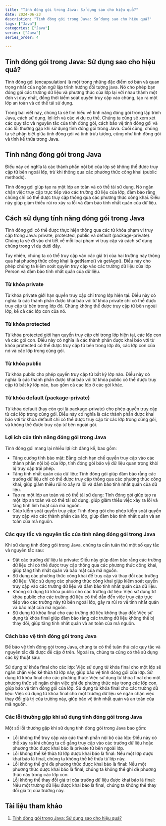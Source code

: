 ```yaml
---
title: "Tính đóng gói trong Java: Sử dụng sao cho hiệu quả?"
date: 2024-06-23
description: "Tính đóng gói trong Java: Sử dụng sao cho hiệu quả?"
tags: ["Java"]
categories: ["Java"]
series: ["Java"]
series_order: 4

---
```


## Tính đóng gói trong Java: Sử dụng sao cho hiệu quả?

Tính đóng gói (encapsulation) là một trong những đặc điểm cơ bản và quan trọng nhất của ngôn ngữ lập trình hướng đối tượng java. Nó cho phép bạn đóng gói các trường dữ liệu và phương thức của lớp lại với nhau thành một đơn vị duy nhất, đồng thời kiểm soát quyền truy cập vào chúng, tạo ra một lớp an toàn và có thể tái sử dụng.

Trong bài viết này, chúng ta sẽ tìm hiểu về tính năng đóng gói trong lập trình Java, cách sử dụng, lợi ích và các ví dụ cụ thể. Chúng ta cũng sẽ xem xét các quy tắc và nguyên tắc của tính đóng gói, cách bảo vệ tính đóng gói và các lỗi thường gặp khi sử dụng tính đóng gói trong Java. Cuối cùng, chúng ta sẽ phân biệt giữa tính đóng gói và tính trừu tượng, cũng như tính đóng gói và tính kế thừa trong Java.

## Tính năng đóng gói trong Java

Điều này có nghĩa là các thành phần nội bộ của lớp sẽ không thể được truy cập từ bên ngoài lớp, trừ khi thông qua các phương thức công khai (public methods).

Tính đóng gói giúp tạo ra một lớp an toàn và có thể tái sử dụng. Nó ngăn chặn việc truy cập trực tiếp vào các trường dữ liệu của lớp, đảm bảo rằng chúng chỉ có thể được truy cập thông qua các phương thức công khai. Điều này giúp giảm thiểu rủi ro xảy ra lỗi và đảm bảo tính nhất quán của dữ liệu.

## Cách sử dụng tính năng đóng gói trong Java

Tính đóng gói có thể được thực hiện thông qua các từ khóa phạm vi truy cập trong Java: private, protected, public và default (package-private). Chúng ta sẽ đi vào chi tiết về mỗi loại phạm vi truy cập và cách sử dụng chúng trong ví dụ dưới đây.

Tuy nhiên, chúng ta có thể truy cập vào các giá trị của hai trường này thông qua hai phương thức công khai là getName() và getAge(). Điều này cho phép chúng ta kiểm soát quyền truy cập vào các trường dữ liệu của lớp Person và đảm bảo tính nhất quán của dữ liệu.

### Từ khóa private

Từ khóa private giới hạn quyền truy cập chỉ trong lớp hiện tại. Điều này có nghĩa là các thành phần được khai báo với từ khóa private chỉ có thể được truy cập từ bên trong lớp đó. Chúng không thể được truy cập từ bên ngoài lớp, kể cả các lớp con của nó.

### Từ khóa protected

Từ khóa protected giới hạn quyền truy cập chỉ trong lớp hiện tại, các lớp con và các gói con. Điều này có nghĩa là các thành phần được khai báo với từ khóa protected có thể được truy cập từ bên trong lớp đó, các lớp con của nó và các lớp trong cùng gói.

### Từ khóa public

Từ khóa public cho phép quyền truy cập từ bất kỳ lớp nào. Điều này có nghĩa là các thành phần được khai báo với từ khóa public có thể được truy cập từ bất kỳ lớp nào, bao gồm cả các lớp ở các gói khác.

### Từ khóa default (package-private)

Từ khóa default (hay còn gọi là package-private) cho phép quyền truy cập từ các lớp trong cùng gói. Điều này có nghĩa là các thành phần được khai báo với từ khóa default chỉ có thể được truy cập từ các lớp trong cùng gói, và không thể được truy cập từ bên ngoài gói.

### Lợi ích của tính năng đóng gói trong Java

Tính đóng gói mang lại nhiều lợi ích đáng kể, bao gồm:

- Tăng cường tính bảo mật: Bằng cách hạn chế quyền truy cập vào các thành phần nội bộ của lớp, tính đóng gói bảo vệ dữ liệu quan trọng khỏi bị truy cập trái phép.
- Tăng tính nhất quán của dữ liệu: Tính đóng gói giúp đảm bảo rằng các trường dữ liệu chỉ có thể được truy cập thông qua các phương thức công khai, giúp giảm thiểu rủi ro xảy ra lỗi và đảm bảo tính nhất quán của dữ liệu.
- Tạo ra một lớp an toàn và có thể tái sử dụng: Tính đóng gói giúp tạo ra một lớp an toàn và có thể tái sử dụng, giúp giảm thiểu việc xảy ra lỗi và tăng tính linh hoạt của mã nguồn.
- Giúp kiểm soát quyền truy cập: Tính đóng gói cho phép kiểm soát quyền truy cập vào các thành phần của lớp, giúp đảm bảo tính nhất quán và an toàn của mã nguồn.

### Các quy tắc và nguyên tắc của tính năng đóng gói trong Java

Khi sử dụng tính đóng gói trong Java, chúng ta cần tuân thủ một số quy tắc và nguyên tắc sau:

- Đặt các trường dữ liệu là private: Điều này giúp đảm bảo rằng các trường dữ liệu chỉ có thể được truy cập thông qua các phương thức công khai, giúp tăng tính nhất quán và bảo mật của mã nguồn.
- Sử dụng các phương thức công khai để truy cập và thay đổi các trường dữ liệu: Việc sử dụng các phương thức công khai giúp kiểm soát quyền truy cập vào các trường dữ liệu và đảm bảo tính nhất quán của dữ liệu.
- Không sử dụng từ khóa public cho các trường dữ liệu: Việc sử dụng từ khóa public cho các trường dữ liệu có thể dẫn đến việc truy cập trực tiếp vào các trường này từ bên ngoài lớp, gây ra rủi ro về tính nhất quán và bảo mật của mã nguồn.
- Sử dụng từ khóa final cho các trường dữ liệu không thay đổi: Việc sử dụng từ khóa final giúp đảm bảo rằng các trường dữ liệu không thể bị thay đổi, giúp tăng tính nhất quán và an toàn của mã nguồn.

### Cách bảo vệ tính đóng gói trong Java

Để bảo vệ tính đóng gói trong Java, chúng ta có thể tuân thủ các quy tắc và nguyên tắc đã được đề cập ở trên. Ngoài ra, chúng ta cũng có thể sử dụng các kỹ thuật sau:

Sử dụng từ khóa final cho các lớp: Việc sử dụng từ khóa final cho một lớp sẽ ngăn chặn việc kế thừa từ lớp này, giúp bảo vệ tính đóng gói của lớp.
Sử dụng từ khóa final cho các phương thức: Việc sử dụng từ khóa final cho một phương thức sẽ ngăn chặn việc ghi đè phương thức này trong các lớp con, giúp bảo vệ tính đóng gói của lớp.
Sử dụng từ khóa final cho các trường dữ liệu: Việc sử dụng từ khóa final cho một trường dữ liệu sẽ ngăn chặn việc thay đổi giá trị của trường này, giúp bảo vệ tính nhất quán và an toàn của mã nguồn.

### Các lỗi thường gặp khi sử dụng tính đóng gói trong Java

Một số lỗi thường gặp khi sử dụng tính đóng gói trong Java bao gồm:

- Lỗi không thể truy cập vào các thành phần nội bộ của lớp: Điều này có thể xảy ra khi chúng ta cố gắng truy cập vào các trường dữ liệu hoặc phương thức được khai báo là private từ bên ngoài lớp.
- Lỗi không thể kế thừa từ lớp được khai báo là final: Nếu một lớp được khai báo là final, chúng ta không thể kế thừa từ lớp này.
- Lỗi không thể ghi đè phương thức được khai báo là final: Nếu một phương thức được khai báo là final, chúng ta không thể ghi đè phương thức này trong các lớp con.
- Lỗi không thể thay đổi giá trị của trường dữ liệu được khai báo là final: Nếu một trường dữ liệu được khai báo là final, chúng ta không thể thay đổi giá trị của trường này.

## Tài liệu tham khảo

1. [Tính đóng gói trong Java: Sử dụng sao cho hiệu quả?](https://topdev.vn/blog/tinh-dong-goi-trong-java-su-dung-sao-cho-hieu-qua/)


<style>
    .max-w-prose {
        max-width: 825px;
        justify-content: center;
        margin-left: auto;
        margin-right: auto;
    }
</style>